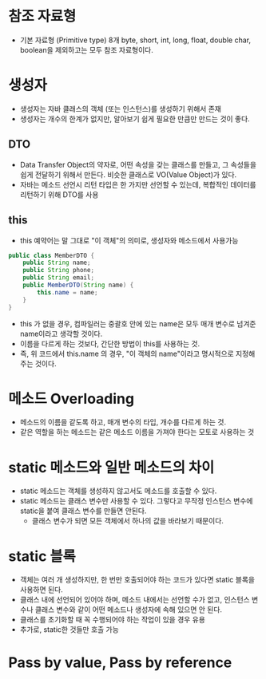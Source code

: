 # 참조 자료형
- 기본 자료형 (Primitive type) 8개 byte, short, int, long, float, double char, boolean을 제외하고는
모두 참조 자료형이다.

# 생성자
- 생성자는 자바 클래스의 객체 (또는 인스턴스)를 생성하기 위해서 존재
- 생성자는 개수의 한계가 없지만, 알아보기 쉽게 필요한 만큼만 만드는 것이 좋다.

## DTO
- Data Transfer Object의 약자로, 어떤 속성을 갖는 클래스를 만들고, 그 속성들을 쉽게 전달하기 위해서 만든다.
비슷한 클래스로 VO(Value Object)가 있다.
- 자바는 메소드 선언시 리턴 타입은 한 가지만 선언할 수 있는데, 복합적인 데이터를 리턴하기 위해 DTO를 사용

## this
- this 예약어는 말 그대로 "이 객체"의 의미로, 생성자와 메소드에서 사용가능
```java
public class MemberDTO {
    public String name;
    public String phone;
    public String email;
    public MemberDTO(String name) {
        this.name = name;
    }
}
```
- this 가 없을 경우, 컴파일러는 중괄호 안에 있는 name은 모두 매개 변수로 넘겨준 name이라고 생각할 것이다.
- 이름을 다르게 하는 것보다, 간단한 방법이 this를 사용하는 것.
- 즉, 위 코드에서 this.name 의 경우, "이 객체의 name"이라고 명시적으로 지정해 주는 것이다.

# 메소드 Overloading
- 메소드의 이름을 같도록 하고, 매개 변수의 타입, 개수를 다르게 하는 것.
- 같은 역할을 하는 메소드는 같은 메소드 이름을 가져야 한다는 모토로 사용하는 것

# static 메소드와 일반 메소드의 차이
- static 메소드는 객체를 생성하지 않고서도 메소드를 호출할 수 있다.
- static 메소드는 클래스 변수만 사용할 수 있다. 그렇다고 무작정 인스턴스 변수에 static을 붙여 클래스 변수를 만들면 안된다.
  - 클래스 변수가 되면 모든 객체에서 하나의 값을 바라보기 때문이다.

# static 블록
- 객체는 여러 개 생성하지만, 한 번만 호출되어야 하는 코드가 있다면 static 블록을 사용하면 된다.
- 클래스 내에 선언되어 있어야 하며, 메소드 내에서는 선언할 수가 없고, 인스턴스 변수나 클래스 변수와 같이 어떤 메소드나 생성자에 속해 있으면 안 된다.
- 클래스를 초기화할 때 꼭 수행되어야 하는 작업이 있을 경우 유용
- 추가로, static한 것들만 호출 가능

# Pass by value, Pass by reference
